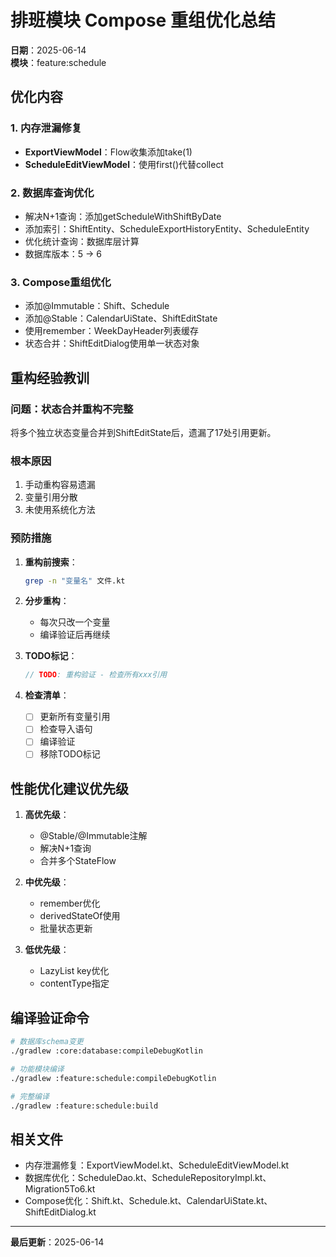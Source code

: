 # 排班模块 Compose 重组优化总结

**日期**：2025-06-14  
**模块**：feature:schedule

## 优化内容

### 1. 内存泄漏修复
- **ExportViewModel**：Flow收集添加take(1)
- **ScheduleEditViewModel**：使用first()代替collect

### 2. 数据库查询优化
- 解决N+1查询：添加getScheduleWithShiftByDate
- 添加索引：ShiftEntity、ScheduleExportHistoryEntity、ScheduleEntity
- 优化统计查询：数据库层计算
- 数据库版本：5 → 6

### 3. Compose重组优化
- 添加@Immutable：Shift、Schedule
- 添加@Stable：CalendarUiState、ShiftEditState
- 使用remember：WeekDayHeader列表缓存
- 状态合并：ShiftEditDialog使用单一状态对象

## 重构经验教训

### 问题：状态合并重构不完整
将多个独立状态变量合并到ShiftEditState后，遗漏了17处引用更新。

### 根本原因
1. 手动重构容易遗漏
2. 变量引用分散
3. 未使用系统化方法

### 预防措施
1. **重构前搜索**：
   ```bash
   grep -n "变量名" 文件.kt
   ```

2. **分步重构**：
   - 每次只改一个变量
   - 编译验证后再继续

3. **TODO标记**：
   ```kotlin
   // TODO: 重构验证 - 检查所有xxx引用
   ```

4. **检查清单**：
   - [ ] 更新所有变量引用
   - [ ] 检查导入语句
   - [ ] 编译验证
   - [ ] 移除TODO标记

## 性能优化建议优先级

1. **高优先级**：
   - @Stable/@Immutable注解
   - 解决N+1查询
   - 合并多个StateFlow

2. **中优先级**：
   - remember优化
   - derivedStateOf使用
   - 批量状态更新

3. **低优先级**：
   - LazyList key优化
   - contentType指定

## 编译验证命令
```bash
# 数据库schema变更
./gradlew :core:database:compileDebugKotlin

# 功能模块编译
./gradlew :feature:schedule:compileDebugKotlin

# 完整编译
./gradlew :feature:schedule:build
```

## 相关文件
- 内存泄漏修复：ExportViewModel.kt、ScheduleEditViewModel.kt
- 数据库优化：ScheduleDao.kt、ScheduleRepositoryImpl.kt、Migration5To6.kt
- Compose优化：Shift.kt、Schedule.kt、CalendarUiState.kt、ShiftEditDialog.kt

---

**最后更新**：2025-06-14